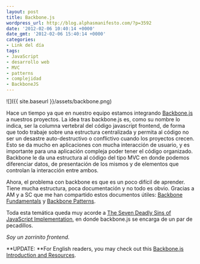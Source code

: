 ```yaml
---
layout: post
title: Backbone.js
wordpress_url: http://blog.alphasmanifesto.com/?p=3592
date: '2012-02-06 10:40:14 +0000'
date_gmt: '2012-02-06 15:40:14 +0000'
categories:
- Link del día
tags:
- JavaScript
- desarrollo web
- MVC
- patterns
- complejidad
- BackboneJS
---
```


![]({{ site.baseurl }}/assets/backbone.png)

Hace un tiempo ya que en nuestro equipo estamos integrando [Backbone.js](http://backbonejs.org/) a nuestros proyectos. La idea tras backbone.js es, como su nombre lo indica, ser la columna vertebral del código javascript frontend, de forma que todo trabaje sobre una estructura centralizada y permita al código no ser un desastre auto-destructivo o conflictivo cuando los proyectos crecen. Esto se da mucho en aplicaciones con mucha interacción de usuario, y es importante para una aplicación compleja poder tener el código organizado. Backbone le da una estructura al código del tipo MVC en donde podemos diferenciar datos, de presentación de los mismos y de elementos que controlan la interacción entre ambos.

Ahora, el problema con backbone es que es un poco difícil de aprender. Tiene mucha estructura, poca documentación y no todo es obvio. Gracias a AM y a SC que me han compartido estos documentos útiles: [Backbone Fundamentals](https://github.com/addyosmani/backbone-fundamentals) y [Backbone Patterns](http://ricostacruz.com/backbone-patterns/).

Toda esta temática queda muy acorde a [The Seven Deadly Sins of JavaScript Implementation](http://coding.smashingmagazine.com/2010/02/22/the-seven-deadly-sins-of-javascript-implementation/), en donde backbone.js se encarga de un par de pecadillos.

_Soy un zorrinito frontend._

**UPDATE: **For English readers, you may check out this [Backbone.js Introduction and Resources](http://www.whoishostingthis.com/resources/backbone-js/).
